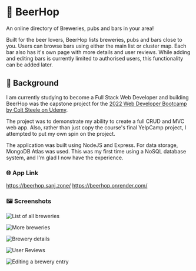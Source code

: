 # 🍺 BeerHop
An online directory of Breweries, pubs and bars in your area!

Built for the beer lovers, BeerHop lists breweries, pubs and bars close to you. Users can browse bars using either the main list or cluster map. Each bar also has it's own page with more details and user reviews. While adding and editing bars is currently limited to authorised users, this functionality can be added later. 

## 💭 Background
I am currently studying to become a Full Stack Web Developer and building BeerHop was the capstone project for the [2022 Web Developer Bootcamp by Colt Steele on Udemy](https://www.udemy.com/course/the-web-developer-bootcamp/).

The project was to demonstrate my ability to create a full CRUD and MVC web app. Also, rather than just copy the course's final YelpCamp project, I attempted to put my own spin on the project.

The application was built using NodeJS and Express. For data storage, MongoDB Atlas was used. This was my first time using a NoSQL database system, and I'm glad I now have the experience.

### 🌐 App Link
https://beerhop.sanj.zone/
https://beerhop.onrender.com/

### 🖼 Screenshots
![List of all breweries](https://dev-to-uploads.s3.amazonaws.com/uploads/articles/juq9dvsvm8bcjy3uu5i6.jpg)

![More breweries](https://dev-to-uploads.s3.amazonaws.com/uploads/articles/tc2lpth2tazaxkb7ojfb.jpg)

![Brewery details](https://dev-to-uploads.s3.amazonaws.com/uploads/articles/25wy9njlp7jksis9lwep.jpg)

![User Reviews](https://dev-to-uploads.s3.amazonaws.com/uploads/articles/e89aa2hoca11gq0b1ndv.jpg)

![Editing a brewery entry](https://dev-to-uploads.s3.amazonaws.com/uploads/articles/wfxnylb81kcvi07twms9.jpg)

